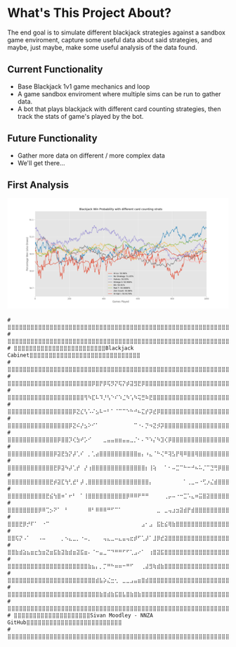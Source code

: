 # What's This Project About?
The end goal is to simulate different blackjack strategies against a sandbox game enviroment, capture some useful data about said strategies, and maybe, just maybe, make some useful analysis of the data found.

## Current Functionality
- Base Blackjack 1v1 game mechanics and loop
- A game sandbox enviroment where multiple sims can be run to gather data.
- A bot that plays blackjack with different card counting strategies, then track the stats of game's played by the bot.

## Future Functionality
- Gather more data on different / more complex data
- We'll get there...

## First Analysis
![First Analaysis Graph - Winrate](Blackjack_Sim/Blackjack_Analysis.png)
```
# ⣿⣿⣿⣿⣿⣿⣿⣿⣿⣿⣿⣿⣿⣿⣿⣿⣿⣿⣿⣿⣿⣿⣿⣿⣿⣿⣿⣿⣿⣿⣿⣿⣿⣿⣿⣿⣿⣿⣿⣿⣿⣿⣿⣿⣿⣿⣿⣿⣿⣿⣿⣿⣿⣿⣿⣿⣿⣿⣿⣿⣿⣿⣿⣿⣿
# ⣿⣿⣿⣿⣿⣿⣿⣿⣿⣿⣿⣿⣿⣿⣿⣿⣿⣿⣿⣿⣿⣿⣿⣿⣿⣿⣿⣿⣿⣿⣿⣿⣿⣿⣿⣿⣿⣿⣿⣿⣿⣿⣿⣿⣿⣿⣿⣿⣿⣿⣿⣿⣿⣿⣿⣿⣿⣿⣿⣿⣿⣿⣿⣿⣿
# ⣿⣿⣿⣿⣿⣿⣿⣿⣿⣿⣿⣿⣿⣿⣿⣿⣿⣿⣿⣿⣿⣿⣿⣿Blackjack Cabinet⣿⣿⣿⣿⣿⣿⣿⣿⣿⣿⣿⣿⣿⣿⣿⣿⣿⣿⣿⣿⣿⣿⣿⣿⣿⣿⣿⣿⣿
# ⣿⣿⣿⣿⣿⣿⣿⣿⣿⣿⣿⣿⣿⣿⣿⣿⣿⣿⣿⣿⣿⣿⣿⣿⣿⣿⣿⣿⣿⣿⣿⣿⣿⣿⣿⣿⣿⣿⣿⣿⣿⣿⣿⣿⣿⣿⣿⣿⣿⣿⣿⣿⣿⣿⣿⣿⣿⣿⣿⣿⣿⣿⣿⣿⣿
# ⣿⣿⣿⣿⣿⣿⣿⣿⣿⣿⣿⣿⣿⣿⣿⣿⣿⣿⣿⣿⣿⣿⡿⣿⡟⡿⢯⡻⡝⢯⡝⡾⣽⣻⣟⡿⣿⣿⣿⣿⣿⣿⣿⣿⣿⣿⣿⣿⣿⣿⣿⣿⣿⣿⣿⣿⣿⣿⣿⣿⣿⣿⣿⣿⣿
# ⣿⣿⣿⣿⣿⣿⣿⣿⣿⣿⣿⣿⣿⣿⣿⣿⣿⣿⣿⣿⢻⠳⣏⠧⠹⡘⢣⠑⠎⠱⣈⠳⢡⠳⢭⣛⠷⣟⣿⣿⣿⣿⣿⣿⣿⣿⣿⣿⣿⣿⣿⣿⣿⣿⣿⣿⣿⣿⣿⣿⣿⣿⣿⣿⣿
# ⣿⣿⣿⣿⣿⣿⣿⣿⣿⣿⣿⣿⣿⣿⣿⣿⣿⡿⣝⣎⢣⠡⠌⣢⠧⠒⠃⠁⠈⠉⠉⠑⠓⠚⠦⣍⡞⡽⣞⡿⣿⣿⣿⣿⣿⣿⣿⣿⣿⣿⣿⣿⣿⣿⣿⣿⣿⣿⣿⣿⣿⣿⣿⣿⣿
# ⣿⣿⣿⣿⣿⣿⣿⣿⣿⣿⣿⣿⣿⣿⣿⣿⡿⣝⠮⡜⣢⠕⠊⠁⠀⠀⠀⠀⠀⠀⠀⠀⠀⠉⠐⠄⡙⠲⣝⡺⡽⣿⣿⣿⣿⣿⣿⣿⣿⣿⣿⣿⣿⣿⣿⣿⣿⣿⣿⣿⣿⣿⣿⣿⣿
# ⣿⣿⣿⣿⣿⣿⣿⣿⣿⣿⣿⣿⣿⡿⣿⣿⡹⢎⣳⠞⡡⠊⠀⠀⠀⣀⣤⣤⣶⣶⣤⣤⣀⡈⠂⠄⠙⠱⡌⠳⣹⢎⡿⣿⣿⣿⣿⣿⣿⣿⣿⣿⣿⣿⣿⣿⣿⣿⣿⣿⣿⣿⣿⣿⣿
# ⣿⣿⣿⣿⣿⣿⣿⣿⣿⣿⣿⣿⡿⣽⣟⣳⡝⡼⢁⠎⠀⡀⢁⣴⣿⣿⣿⣿⣿⣿⣿⣿⣿⣿⣶⡄⠰⣄⠈⠓⢌⠛⢽⣣⡟⢿⠿⣿⣿⢿⣿⣿⣿⣿⣿⣿⣿⣿⣿⣿⣿⣿⣿⣿⣿
# ⣿⣿⣿⣿⣿⣿⣿⣿⣿⣿⣿⣿⣟⡿⣽⠳⡼⢁⡞⠀⡜⢰⣿⣿⣿⣿⣿⣿⣿⣿⣿⣿⣿⣿⣿⣿⡆⢸⢵⠀⠀⠁⠂⠤⣉⠉⠓⠒⠚⠦⠥⡈⠉⣙⢛⡿⣿⣿⣿⣿⣿⣿⣿⣿⣿
# ⣿⣿⣿⣿⣿⣿⣿⣿⣿⣿⣿⣟⡾⣽⣏⢳⢃⣞⠃⡼⢀⣿⣿⣿⣿⣿⣿⣿⣿⣿⣿⣿⣿⣿⣿⣿⣿⡄⠀⠀⠀⠀⠀⠀⠀⠀⠁⢀⣀⠤⠐⢋⡰⣌⣾⣿⣿⣿⣿⣿⣿⣿⣿⣿⣿
# ⣿⣿⣿⣿⣿⣿⣿⣿⣿⣿⣟⣮⢳⣿⠶⠁⠖⠃⠀⠁⢸⣿⣿⣿⣿⣿⣿⣿⣿⣿⣿⡿⠿⠿⠟⠛⠛⠀⠀⠀⠀⢀⡤⠤⠐⠒⣉⠡⣄⠶⣭⣿⣽⣿⣿⣿⣿⣿⣿⣿⣿⣿⣿⣿⣿
# ⣿⣿⣿⣿⣿⣿⣿⣿⡿⠿⢉⡢⠝⠁⠀⠃⠀⠀⠀⠀⠀⠿⠃⠿⠿⠿⠛⠋⠉⠁⠀⠀⠀⠀⠀⠀⠀⠀⠀⣀⠀⣀⢤⣰⣲⣽⣾⡟⣾⣿⣿⣿⣿⣿⣿⣿⣿⣿⣿⣿⣿⣿⣿⣿⣿
# ⣿⣿⣿⣟⡿⡚⠏⠁⠀⠐⠉⠀⠀⠀⠀⠀⠀⠀⠀⠀⠀⠀⠀⠀⠀⠀⠀⠀⠀⠀⠀⠀⠀⠀⠀⣠⠂⣠⠀⣯⣗⣮⢿⣷⣿⣿⣿⣿⣿⣿⣿⣿⣿⣿⣿⣿⣿⣿⣿⣿⣿⣿⣿⣿⣿
# ⣿⣿⢯⡝⠠⠁⠀⠀⠠⠤⠀⠀⠀⠀⡀⠢⣄⣀⡀⠐⠤⡀⠀⠀⠀⢤⣄⣀⠤⣄⣤⢤⣖⡾⠋⢁⡼⠁⣸⡿⣞⣽⣿⣿⣿⣿⣿⣿⣿⣿⣿⣿⣿⣿⣿⣿⣿⣿⣿⣿⣿⣿⣿⣿⣿
# ⣿⣿⣷⣾⣵⣦⣶⣖⣳⣶⣝⣶⣯⣷⣽⣷⣾⣶⣽⣯⣶⠄⠈⠒⣤⣀⠉⠙⠛⠛⠋⠋⢁⣠⠔⠁⠀⢰⣿⣽⣯⣿⣿⣿⣿⣿⣿⣿⣿⣿⣿⣿⣿⣿⣿⣿⣿⣿⣿⣿⣿⣿⣿⣿⣿
# ⣿⣿⣿⣿⣿⣿⣿⣿⣿⣿⣿⣿⣿⣿⣿⣿⣿⣿⣿⣿⣿⣷⣦⡄⡀⡉⠛⠓⠶⠶⠒⠛⠋⠀⠀⢀⣼⣻⢷⣾⣷⣿⣿⣿⣿⣿⣿⣿⣿⣿⣿⣿⣿⣿⣿⣿⣿⣿⣿⣿⣿⣿⣿⣿⣿
# ⣿⣿⣿⣿⣿⣿⣿⣿⣿⣿⣿⣿⣿⣿⣿⣿⣿⣿⣿⣿⣿⣿⣿⣾⣧⡵⣌⣒⢂⠀⣀⣀⣠⣤⣶⣿⣾⣿⣿⣿⣿⣿⣿⣿⣿⣿⣿⣿⣿⣿⣿⣿⣿⣿⣿⣿⣿⣿⣿⣿⣿⣿⣿⣿⣿
# ⣿⣿⣿⣿⣿⣿⣿⣿⣿⣿⣿⣿⣿⣿⣿⣿⣿⣿⣿⣿⣿⣿⣿⣿⣷⣿⣾⣷⣯⣿⣧⣿⣷⣿⣷⣿⣿⣿⣿⣿⣿⣿⣿⣿⣿⣿⣿⣿⣿⣿⣿⣿⣿⣿⣿⣿⣿⣿⣿⣿⣿⣿⣿⣿⣿
# ⣿⣿⣿⣿⣿⣿⣿⣿⣿⣿⣿⣿⣿⣿⣿⣿⣿⣿⣿⣿⣿⣿⣿⣿⣿⣿⣿⣿⣿⣿⣿⣿⣿⣿⣿⣿⣿⣿⣿⣿⣿⣿⣿⣿⣿⣿⣿⣿⣿⣿⣿⣿⣿⣿⣿⣿⣿⣿⣿⣿⣿⣿⣿⣿⣿
# ⣿⣿⣿⣿⣿⣿⣿⣿⣿⣿⣿⣿⣿⣿⣿⣿⣿⣿⣿⣿Sivan Moodley - NNZA GitHub⣿⣿⣿⣿⣿⣿⣿⣿⣿⣿⣿⣿⣿⣿⣿⣿⣿⣿⣿⣿⣿⣿⣿⣿⣿
# ⣿⣿⣿⣿⣿⣿⣿⣿⣿⣿⣿⣿⣿⣿⣿⣿⣿⣿⣿⣿⣿⣿⣿⣿⣿⣿⣿⣿⣿⣿⣿⣿⣿⣿⣿⣿⣿⣿⣿⣿⣿⣿⣿⣿⣿⣿⣿⣿⣿⣿⣿⣿⣿⣿⣿⣿⣿⣿⣿⣿⣿⣿⣿⣿⣿
```



